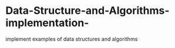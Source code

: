 # Data-Structure-and-Algorithms-implementation-
 implement examples of data structures and algorithms 
